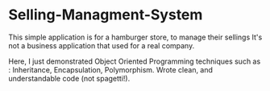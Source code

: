 # Selling-Managment-System
This simple application is for a hamburger store, to manage their sellings
It's not a business application that used for a real company.

Here, I just demonstrated Object Oriented Programming techniques such as : Inheritance, Encapsulation, Polymorphism. 
Wrote clean, and understandable code (not spagetti!).
